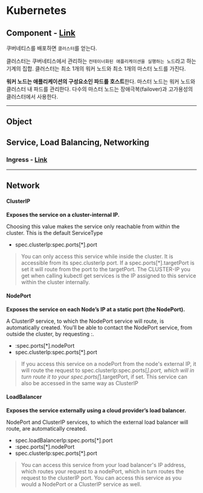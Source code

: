 # Kubernetes

## Component - [Link](https://kubernetes.io/ko/docs/concepts/overview/components/)

쿠버네티스를 배포하면 `클러스터`를 얻는다.

클러스터는 쿠버네티스에서 관리하는 `컨테이너화된 애플리케이션을 실행하는 노드`라고 하는 기계의 집합. 클러스터는 최소 1개의 워커 노드와 최소 1개의 마스터 노드를 가진다.

**워커 노드는 애플리케이션의 구성요소인 파드를 호스트**한다. 마스터 노드는 워커 노드와 클러스터 내 파드를 관리한다. 다수의 마스터 노드는 장애극복(failover)과 고가용성의 클러스터에서 사용한다.

---

## Object

## Service, Load Balancing, Networking

### Ingress - [Link](https://kubernetes.io/ko/docs/concepts/services-networking/ingress/)

---

## Network

#### ClusterIP

**Exposes the service on a cluster-internal IP.**

Choosing this value makes the service only reachable from within the cluster. This is the default ServiceType

- spec.clusterIp:spec.ports[*].port

> You can only access this service while inside the cluster. It is accessible from its spec.clusterIp port. If a spec.ports[*].targetPort is set it will route from the port to the targetPort. The CLUSTER-IP you get when calling kubectl get services is the IP assigned to this service within the cluster internally.


#### NodePort

**Exposes the service on each Node’s IP at a static port (the NodePort).**

A ClusterIP service, to which the NodePort service will route, is automatically created. You’ll be able to contact the NodePort service, from outside the cluster, by requesting <NodeIP>:<NodePort>.

- <NodeIP>:spec.ports[*].nodePort
- spec.clusterIp:spec.ports[*].port

> If you access this service on a nodePort from the node's external IP, it will route the request to spec.clusterIp:spec.ports[*].port, which will in turn route it to your spec.ports[*].targetPort, if set. This service can also be accessed in the same way as ClusterIP

#### LoadBalancer

**Exposes the service externally using a cloud provider’s load balancer.**

NodePort and ClusterIP services, to which the external load balancer will route, are automatically created.

- spec.loadBalancerIp:spec.ports[*].port
- <NodeIP>:spec.ports[*].nodePort
- spec.clusterIp:spec.ports[*].port

> You can access this service from your load balancer's IP address, which routes your request to a nodePort, which in turn routes the request to the clusterIP port. You can access this service as you would a NodePort or a ClusterIP service as well.
